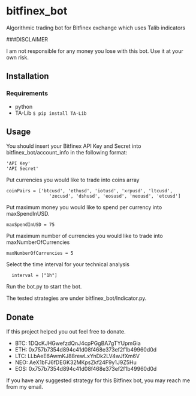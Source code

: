 # bitfinex_bot

Algorithmic trading bot for Bitfinex exchange which uses Talib indicators

###DISCLAIMER

I am not responsible for any money you lose with this bot. Use it at your own risk.

## Installation

### Requirements
* python
* TA-Lib
`$ pip install TA-Lib`

## Usage

You should insert your Bitfinex API Key and Secret into bitfinex_bot/account_info in the following format:

```
'API Key'
'API Secret'
```

Put currencies you would like to trade into coins array

```
coinPairs = ['btcusd', 'ethusd', 'iotusd', 'xrpusd', 'ltcusd',
                'zecusd', 'dshusd', 'eosusd', 'neousd', 'etcusd']
```
Put maximum money you would like to spend per currency into maxSpendInUSD.
```
maxSpendInUSD = 75
```

Put maximum number of currencies you would like to trade into maxNumberOfCurrencies
```
maxNumberOfCurrencies = 5
```

Select the time interval for your technical analysis
```
  interval = ["1h"]
```

Run the bot.py to start the bot.

The tested strategies are under bitfinex_bot/Indicator.py.

## Donate

If this project helped you out feel free to donate.

* BTC: 1DQcKJHGwefzdQnJ4cpPGgBA7gTYUpmGia
* ETH: 0x757b7354d894c41d08f468e373ef2f1b49960d0d
* LTC: LLbAeE6AwmKJ88rewLxYnDk2LV4wJfXm6V
* NEO: AeX1bFJ6fDEGK32MKpsZkf24F9y1J9Z5Hu
* EOS: 0x757b7354d894c41d08f468e373ef2f1b49960d0d

If you have any suggested strategy for this Bitfinex bot, you may reach me from my email.
